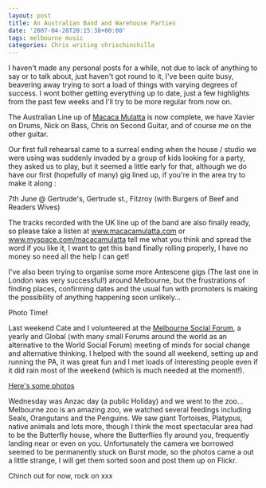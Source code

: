```yaml
---
layout: post
title: An Australian Band and Warehouse Parties
date: '2007-04-28T20:15:38+00:00'
tags: melbourne music
categories: Chris writing chrischinchilla
---
```


I haven't made any personal posts for a while, not due to lack of anything to say or to talk about, just haven't got round to it, I've been quite busy, beavering away trying to sort a load of things with varying degrees of success. I wont bother getting everything up to date, just a few highlights from the past few weeks and I'll try to be more regular from now on.

The Australian Line up of <a href="https://www.macacamulatta.com" target="_blank">Macaca Mulatta</a> is now complete, we have Xavier on Drums, Nick on Bass, Chris on Second Guitar, and of course me on the other guitar.

Our first full rehearsal came to a surreal ending when the house / studio we were using was suddenly invaded by a group of kids looking for a party, they asked us to play, but it seemed a little early for that, although we do have our first (hopefully of many) gig lined up, if you're in the area try to make it along :

7th June @ Gertrude's, Gertrude st., Fitzroy (with Burgers of Beef and Readers Wives)

The tracks recorded with the UK line up of the band are also finally ready, so please take a listen at <a href="https://www.macacamulatta.com" target="_blank">www.macacamulatta.com</a> or <a href="https://www.myspace.com/macacamulatta" target="_blank">www.myspace.com/macacamulatta</a> tell me what you think and spread the word if you like it, I want to get this band finally rolling properly, I have no money so need all the help I can get!

I've also been trying to organise some more Antescene gigs (The last one in London was very successful!) around Melbourne, but the frustrations of finding places, confirming dates and the usual fun with promoters is making the possibility of anything happening soon unlikely...

Photo Time!

Last weekend Cate and I volunteered at the <a href="https://www.melbournesocialforum.org" target="_blank">Melbourne Social Forum</a>, a yearly and Global (with many small Forums around the world as an alternative to the World Social Forum) meeting of minds for social change and alternative thinking. I helped with the sound all weekend, setting up and running the PA, it was great fun and I met loads of interesting people even if it did rain most of the weekend (which is much needed at the moment!).

<a href="https://www.flickr.com/photos/chrischinchilla/sets/72157600138770079/" target="_blank">Here's some photos</a>

Wednesday was Anzac day (a public Holiday) and we went to the zoo... Melbourne zoo is an amazing zoo, we watched several feedings including Seals, Orangutans and the Penguins. We saw giant Tortoises, Platypus, native animals and lots more, though I think the most spectacular area had to be the Butterfly house, where the Butterflies fly around you, frequently landing near or even on you. Unfortunately the camera we borrowed seemed to be permanently stuck on Burst mode, so the photos came a out a little strange, I will get them sorted soon and post them up on Flickr.

Chinch out for now, rock on xxx
